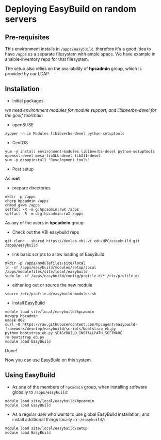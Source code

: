 # Deploying EasyBuild on random servers


## Pre-requisites

This environment installs in `/apps/easybuild`, therefore it's a good idea to have `/apps` as a separate filesystem with ample space. We have example in ansible-inventory repo for that filesystem.

The setup also relies on the availability of __hpcadmin__ group, which is provided by our LDAP. 

## Installation


* Initial packages

_we need environment modules for module support, and libibverbs-devel for the goolf toolchain_

  * openSUSE

```
zypper -n in Modules libibverbs-devel python-setuptools
```
  * CentOS

```
yum -y install environment-modules libibverbs-devel python-setuptools openssl-devel mesa-libGLU-devel libX11-devel
yum -y groupinstall "Development tools"
```


* Post setup

As __root__

  * prepare directories

```
mkdir -p /apps
chgrp hpcadmin /apps
chmod g+ws /apps
setfacl -R -m g:hpcadmin:rwX /apps
setfacl -R -m d:g:hpcadmin:rwX /apps
```

As any of the users in __hpcadmin__ group:

  * Check out the VBI easybuild repo

```
git clone --shared https://devlab.vbi.vt.edu/HPC/easybuild.git /apps/easybuild
```

  * link basic scripts to allow loading of EasyBuild

```
mkdir -p /apps/modulefiles/site/local
ln -sf /apps/easybuild/modules/setup/local /apps/modulefiles/site/local/easybuild
sudo ln -sf /apps/easybuild/config/profile.d/* /etc/profile.d/
```

  * either log out or source the new module

```
source /etc/profile.d/easybuild-modules.sh
```

  * install EasyBuild

```
module load site/local/easybuild/hpcadmin
newgrp hpcadmin
umask 002
curl -O https://raw.githubusercontent.com/hpcugent/easybuild-framework/develop/easybuild/scripts/bootstrap_eb.py
python bootstrap_eb.py $EASYBUILD_INSTALLPATH_SOFTWARE
rm bootstrap_eb.py
module load EasyBuild
```

Done!

Now you can use EasyBuild on this system.

## Using EasyBuild

* As one of the members of `hpcadmin` group, when installing software globally to `/apps/easybuild`:

```
module load site/local/easybuild/hpcadmin
module load EasyBuild
```

* As a regular user who wants to use global EasyBuild installation, and install additional things locally in `~/easybuild/`:

```
module load site/local/easybuild/setup
module load EasyBuild
```

